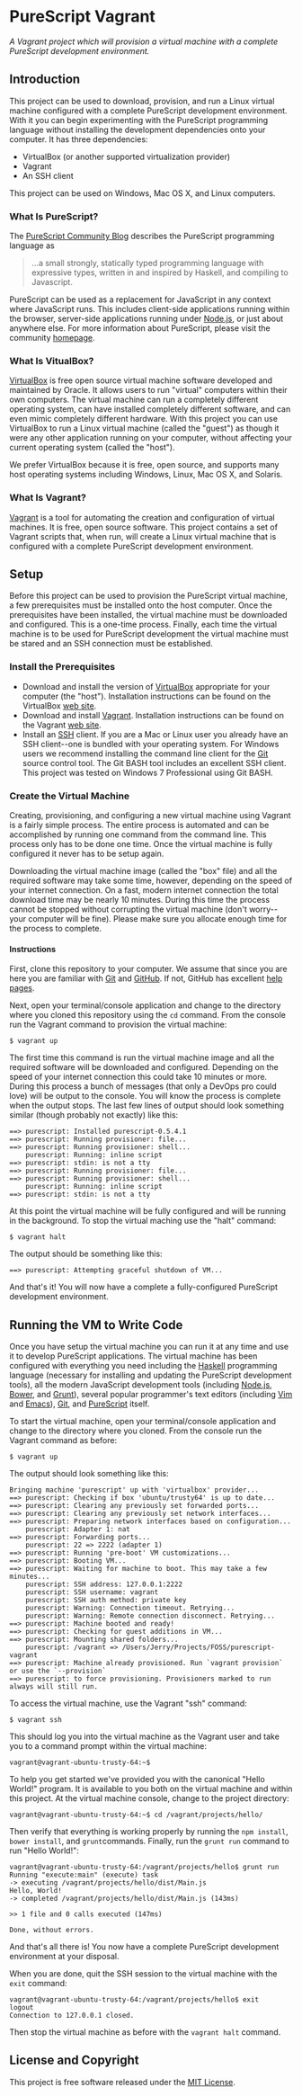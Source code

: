 # PureScript Vagrant

*A Vagrant project which will provision a virtual machine with a complete PureScript development environment.*

## Introduction

This project can be used to download, provision, and run a Linux virtual machine
configured with a complete PureScript development environment. With it you can
begin experimenting with the PureScript programming language without installing
the development dependencies onto your computer. It has three dependencies:

* VirtualBox (or another supported virtualization provider)
* Vagrant
* An SSH client

This project can be used on Windows, Mac OS X, and Linux computers.

### What Is PureScript?

The [PureScript Community Blog](http://www.purescript.org/) describes the PureScript
programming language as

> ...a small strongly, statically typed programming language with expressive types, written in and inspired by Haskell, and compiling to Javascript.

PureScript can be used as a replacement for JavaScript in any context where JavaScript
runs. This includes client-side applications running within the browser, server-side
applications running under [Node.js](http://nodejs.org/), or just about anywhere else.
For more information about PureScript, please visit the community
[homepage](http://www.purescript.org/).

### What Is VitualBox?

[VirtualBox](https://www.virtualbox.org/) is free open source virtual machine software
developed and maintained by Oracle. It allows users to run "virtual" computers within
their own computers. The virtual machine can run a completely different operating
system, can have installed completely different software, and can even mimic completely
different hardware. With this project you can use VirtualBox to run a Linux virtual
machine (called the "guest") as though it were any other application running on your
computer, without affecting your current operating system (called the "host").

We prefer VirtualBox because it is free, open source, and supports many host operating
systems including Windows, Linux, Mac OS X, and Solaris.

### What Is Vagrant?

[Vagrant](https://www.vagrantup.com/) is a tool for automating the creation and configuration
of virtual machines. It is free, open source software. This project contains a set of
Vagrant scripts that, when run, will create a Linux virtual machine that is configured
with a complete PureScript development environment.

## Setup

Before this project can be used to provision the PureScript virtual machine, a few
prerequisites must be installed onto the host computer. Once the prerequisites have
been installed, the virtual machine must be downloaded and configured. This is a
one-time process. Finally, each time the virtual machine is to be used for
PureScript development the virtual machine must be stared and an SSH connection
must be established.

### Install the Prerequisites

* Download and install the version of [VirtualBox](https://www.virtualbox.org/wiki/Downloads)
  appropriate for your computer (the "host"). Installation instructions can be found on
  the VirtualBox [web site](https://www.virtualbox.org/manual/UserManual.html).
* Download and install [Vagrant](https://www.vagrantup.com/downloads.html). Installation
  instructions can be found on the Vagrant [web site](https://docs.vagrantup.com/v2/installation/index.html).
* Install an [SSH](http://en.wikipedia.org/wiki/Secure_Shell) client. If you are
  a Mac or Linux user you already have an SSH client--one is bundled with your
  operating system. For Windows users we recommend installing the command line client
  for the [Git](http://msysgit.github.io/) source control tool. The Git BASH tool
  includes an excellent SSH client. This project was tested on Windows 7 Professional
  using Git BASH.

### Create the Virtual Machine

Creating, provisioning, and configuring a new virtual machine using Vagrant is a fairly
simple process. The entire process is automated and can be accomplished by running one
command from the command line. This process only has to be done one time. Once the
virtual machine is fully configured it never has to be setup again.

Downloading the virtual machine image (called the "box" file) and all the required software
may take some time, however, depending on the speed of your internet connection. On a fast,
modern internet connection the total download time may be nearly 10 minutes. During this
time the process cannot be stopped without corrupting the virtual machine (don't worry--your
computer will be fine). Please make sure you allocate enough time for the process to complete.

#### Instructions

First, clone this repository to your computer. We assume that since you are here you are
familiar with [Git](http://git-scm.com/) and [GitHub](https://github.com/). If not,
GitHub has excellent [help pages](https://help.github.com).

Next, open your terminal/console application and change to the directory where you cloned
this repository using the `cd` command. From the console run the Vagrant command to
provision the virtual machine:

```
$ vagrant up
```

The first time this command is run the virtual machine image and all the required
software will be downloaded and configured. Depending on the speed of your internet
connection this could take 10 minutes or more. During this process a bunch of
messages (that only a DevOps pro could love) will be output to the console. You will
know the process is complete when the output stops. The last few lines of output
should look something similar (though probably not exactly) like this:

```
==> purescript: Installed purescript-0.5.4.1
==> purescript: Running provisioner: file...
==> purescript: Running provisioner: shell...
    purescript: Running: inline script
==> purescript: stdin: is not a tty
==> purescript: Running provisioner: file...
==> purescript: Running provisioner: shell...
    purescript: Running: inline script
==> purescript: stdin: is not a tty
```

At this point the virtual machine will be fully configured and will be running in the
background. To stop the virtual maching use the "halt" command:

```
$ vagrant halt
```

The output should be something like this:

```
==> purescript: Attempting graceful shutdown of VM...
```

And that's it! You will now have a complete a fully-configured PureScript development environment.

## Running the VM to Write Code

Once you have setup the virtual machine you can run it at any time and use it to develop
PureScript applications. The virtual machine has been configured with everything you need
including the [Haskell](http://www.haskell.org/haskellwiki/Haskell) programming language
(necessary for installing and updating the PureScript development tools), all the modern
JavaScript development tools (including [Node.js](http://nodejs.org/), [Bower](http://bower.io/),
and [Grunt](http://gruntjs.com/)), several popular programmer's text editors (including
[Vim](http://www.vim.org/) and [Emacs](http://www.gnu.org/software/emacs/)), [Git](http://git-scm.com/),
and [PureScript](http://www.purescript.org/) itself.

To start the virtual machine, open your terminal/console application and change to the
directory where you cloned. From the console run the Vagrant command as before:

```
$ vagrant up
```

The output should look something like this:

```
Bringing machine 'purescript' up with 'virtualbox' provider...
==> purescript: Checking if box 'ubuntu/trusty64' is up to date...
==> purescript: Clearing any previously set forwarded ports...
==> purescript: Clearing any previously set network interfaces...
==> purescript: Preparing network interfaces based on configuration...
    purescript: Adapter 1: nat
==> purescript: Forwarding ports...
    purescript: 22 => 2222 (adapter 1)
==> purescript: Running 'pre-boot' VM customizations...
==> purescript: Booting VM...
==> purescript: Waiting for machine to boot. This may take a few minutes...
    purescript: SSH address: 127.0.0.1:2222
    purescript: SSH username: vagrant
    purescript: SSH auth method: private key
    purescript: Warning: Connection timeout. Retrying...
    purescript: Warning: Remote connection disconnect. Retrying...
==> purescript: Machine booted and ready!
==> purescript: Checking for guest additions in VM...
==> purescript: Mounting shared folders...
    purescript: /vagrant => /Users/Jerry/Projects/FOSS/purescript-vagrant
==> purescript: Machine already provisioned. Run `vagrant provision` or use the `--provision`
==> purescript: to force provisioning. Provisioners marked to run always will still run.
```

To access the virtual machine, use the Vagrant "ssh" command:

```
$ vagrant ssh
```

This should log you into the virtual machine as the Vagrant user and take you to a
command prompt within the virtual machine:

```
vagrant@vagrant-ubuntu-trusty-64:~$
```

To help you get started we've provided you with the canonical "Hello World!" program.
It is available to you both on the virtual machine and within this project. At the
virtual machine console, change to the project directory:

```
vagrant@vagrant-ubuntu-trusty-64:~$ cd /vagrant/projects/hello/
```

Then verify that everything is working properly by running the `npm install`, `bower install`,
and `grunt`commands. Finally, run the `grunt run` command to run "Hello World!":

```
vagrant@vagrant-ubuntu-trusty-64:/vagrant/projects/hello$ grunt run
Running "execute:main" (execute) task
-> executing /vagrant/projects/hello/dist/Main.js
Hello, World!
-> completed /vagrant/projects/hello/dist/Main.js (143ms)

>> 1 file and 0 calls executed (147ms)

Done, without errors.
```

And that's all there is! You now have a complete PureScript development environment at
your disposal.

When you are done, quit the SSH session to the virtual machine with the `exit` command:

```
vagrant@vagrant-ubuntu-trusty-64:/vagrant/projects/hello$ exit
logout
Connection to 127.0.0.1 closed.
```

Then stop the virtual machine as before with the `vagrant halt` command.

## License and Copyright

This project is free software released under the [MIT License](http://www.opensource.org/licenses/MIT).
